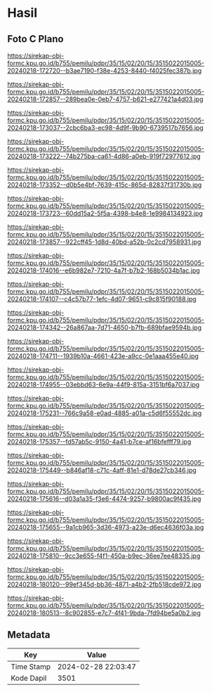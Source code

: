 # Hasil

## Foto C Plano

https://sirekap-obj-formc.kpu.go.id/b755/pemilu/pdpr/35/15/02/20/15/3515022015005-20240218-172720--b3ae7190-f38e-4253-8440-f4025fec387b.jpg

https://sirekap-obj-formc.kpu.go.id/b755/pemilu/pdpr/35/15/02/20/15/3515022015005-20240218-172857--289bea0e-0eb7-4757-b621-e277421a4d03.jpg

https://sirekap-obj-formc.kpu.go.id/b755/pemilu/pdpr/35/15/02/20/15/3515022015005-20240218-173037--2cbc6ba3-ec98-4d9f-9b90-6739517b7656.jpg

https://sirekap-obj-formc.kpu.go.id/b755/pemilu/pdpr/35/15/02/20/15/3515022015005-20240218-173222--74b275ba-ca61-4d86-a0eb-919f72977612.jpg

https://sirekap-obj-formc.kpu.go.id/b755/pemilu/pdpr/35/15/02/20/15/3515022015005-20240218-173352--d0b5e4bf-7639-415c-865d-82837f31730b.jpg

https://sirekap-obj-formc.kpu.go.id/b755/pemilu/pdpr/35/15/02/20/15/3515022015005-20240218-173723--60dd15a2-5f5a-4398-b4e8-1e9984134923.jpg

https://sirekap-obj-formc.kpu.go.id/b755/pemilu/pdpr/35/15/02/20/15/3515022015005-20240218-173857--922cff45-1d8d-40bd-a52b-0c2cd7958931.jpg

https://sirekap-obj-formc.kpu.go.id/b755/pemilu/pdpr/35/15/02/20/15/3515022015005-20240218-174016--e6b982e7-7210-4a7f-b7b2-168b5034b1ac.jpg

https://sirekap-obj-formc.kpu.go.id/b755/pemilu/pdpr/35/15/02/20/15/3515022015005-20240218-174107--c4c57b77-1efc-4d07-9651-c9c815f90188.jpg

https://sirekap-obj-formc.kpu.go.id/b755/pemilu/pdpr/35/15/02/20/15/3515022015005-20240218-174342--26a867aa-7d71-4650-b7fb-689bfae9594b.jpg

https://sirekap-obj-formc.kpu.go.id/b755/pemilu/pdpr/35/15/02/20/15/3515022015005-20240218-174711--1939b10a-4661-423e-a9cc-0e1aaa455e40.jpg

https://sirekap-obj-formc.kpu.go.id/b755/pemilu/pdpr/35/15/02/20/15/3515022015005-20240218-174955--03ebbd63-6e9a-44f9-815a-3151bf6a7037.jpg

https://sirekap-obj-formc.kpu.go.id/b755/pemilu/pdpr/35/15/02/20/15/3515022015005-20240218-175231--766c9a58-e0ad-4885-a01a-c5d6f55552dc.jpg

https://sirekap-obj-formc.kpu.go.id/b755/pemilu/pdpr/35/15/02/20/15/3515022015005-20240218-175357--fd57ab5c-9150-4a41-b7ce-af16bfefff79.jpg

https://sirekap-obj-formc.kpu.go.id/b755/pemilu/pdpr/35/15/02/20/15/3515022015005-20240218-175449--b846af18-c71c-4aff-81e1-d78de27cb346.jpg

https://sirekap-obj-formc.kpu.go.id/b755/pemilu/pdpr/35/15/02/20/15/3515022015005-20240218-175616--d03a1a35-f3e6-4474-9257-b9800ac9f435.jpg

https://sirekap-obj-formc.kpu.go.id/b755/pemilu/pdpr/35/15/02/20/15/3515022015005-20240218-175655--9a1cb965-3d36-4973-a23e-d6ec4636f03a.jpg

https://sirekap-obj-formc.kpu.go.id/b755/pemilu/pdpr/35/15/02/20/15/3515022015005-20240218-175810--9cc3e655-f4f1-450a-b9ec-36ee7ee48335.jpg

https://sirekap-obj-formc.kpu.go.id/b755/pemilu/pdpr/35/15/02/20/15/3515022015005-20240218-180120--99ef345d-bb36-4871-a4b2-2fb518cde972.jpg

https://sirekap-obj-formc.kpu.go.id/b755/pemilu/pdpr/35/15/02/20/15/3515022015005-20240218-180513--8c902855-e7c7-4f41-9bda-7fd94be5a0b2.jpg


## Metadata

| Key        | Value               |
| ---------- | ------------------- |
| Time Stamp | 2024-02-28 22:03:47 |
| Kode Dapil | 3501                |



